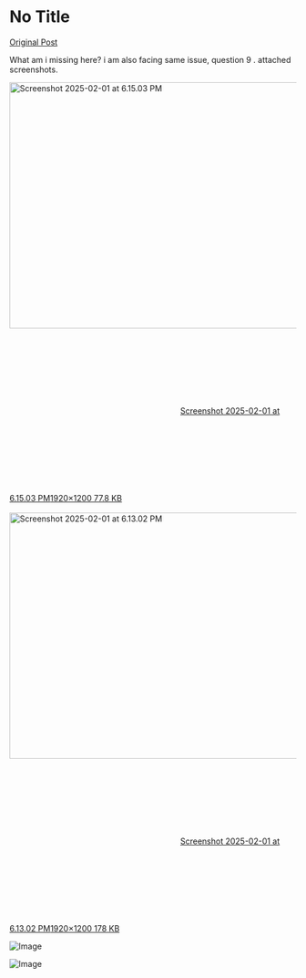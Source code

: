 # No Title

[Original Post](https://discourse.onlinedegree.iitm.ac.in/t/161120/134)

<p>What am i missing here? i am also facing same issue, question 9 . attached screenshots.</p>
<p><div class="lightbox-wrapper"><a class="lightbox" href="https://europe1.discourse-cdn.com/flex013/uploads/iitm/original/3X/0/f/0fe131609d98cc3b91359e55e376198f558750c3.jpeg" data-download-href="/uploads/short-url/2gtDpa2BPRxxDDWpJkSODYQOgn1.jpeg?dl=1" title="Screenshot 2025-02-01 at 6.15.03 PM" rel="noopener nofollow ugc"><img src="https://europe1.discourse-cdn.com/flex013/uploads/iitm/optimized/3X/0/f/0fe131609d98cc3b91359e55e376198f558750c3_2_690x431.jpeg" alt="Screenshot 2025-02-01 at 6.15.03 PM" data-base62-sha1="2gtDpa2BPRxxDDWpJkSODYQOgn1" width="690" height="431" srcset="https://europe1.discourse-cdn.com/flex013/uploads/iitm/optimized/3X/0/f/0fe131609d98cc3b91359e55e376198f558750c3_2_690x431.jpeg, https://europe1.discourse-cdn.com/flex013/uploads/iitm/optimized/3X/0/f/0fe131609d98cc3b91359e55e376198f558750c3_2_1035x646.jpeg 1.5x, https://europe1.discourse-cdn.com/flex013/uploads/iitm/optimized/3X/0/f/0fe131609d98cc3b91359e55e376198f558750c3_2_1380x862.jpeg 2x" data-dominant-color="FCFBFA"><div class="meta"><svg class="fa d-icon d-icon-far-image svg-icon" aria-hidden="true"><use href="#far-image"></use></svg><span class="filename">Screenshot 2025-02-01 at 6.15.03 PM</span><span class="informations">1920×1200 77.8 KB</span><svg class="fa d-icon d-icon-discourse-expand svg-icon" aria-hidden="true"><use href="#discourse-expand"></use></svg></div></a></div><br>
<div class="lightbox-wrapper"><a class="lightbox" href="https://europe1.discourse-cdn.com/flex013/uploads/iitm/original/3X/3/1/31d574850569f527a4038b80d0171d7b685f9348.jpeg" data-download-href="/uploads/short-url/76QIJSjwnoStbcGn9WikTLZSHUc.jpeg?dl=1" title="Screenshot 2025-02-01 at 6.13.02 PM" rel="noopener nofollow ugc"><img src="https://europe1.discourse-cdn.com/flex013/uploads/iitm/optimized/3X/3/1/31d574850569f527a4038b80d0171d7b685f9348_2_690x431.jpeg" alt="Screenshot 2025-02-01 at 6.13.02 PM" data-base62-sha1="76QIJSjwnoStbcGn9WikTLZSHUc" width="690" height="431" srcset="https://europe1.discourse-cdn.com/flex013/uploads/iitm/optimized/3X/3/1/31d574850569f527a4038b80d0171d7b685f9348_2_690x431.jpeg, https://europe1.discourse-cdn.com/flex013/uploads/iitm/optimized/3X/3/1/31d574850569f527a4038b80d0171d7b685f9348_2_1035x646.jpeg 1.5x, https://europe1.discourse-cdn.com/flex013/uploads/iitm/optimized/3X/3/1/31d574850569f527a4038b80d0171d7b685f9348_2_1380x862.jpeg 2x" data-dominant-color="919393"><div class="meta"><svg class="fa d-icon d-icon-far-image svg-icon" aria-hidden="true"><use href="#far-image"></use></svg><span class="filename">Screenshot 2025-02-01 at 6.13.02 PM</span><span class="informations">1920×1200 178 KB</span><svg class="fa d-icon d-icon-discourse-expand svg-icon" aria-hidden="true"><use href="#discourse-expand"></use></svg></div></a></div></p>

![Image](https://europe1.discourse-cdn.com/flex013/uploads/iitm/optimized/3X/3/1/31d574850569f527a4038b80d0171d7b685f9348_2_690x431.jpeg)

![Image](https://europe1.discourse-cdn.com/flex013/uploads/iitm/optimized/3X/0/f/0fe131609d98cc3b91359e55e376198f558750c3_2_690x431.jpeg)